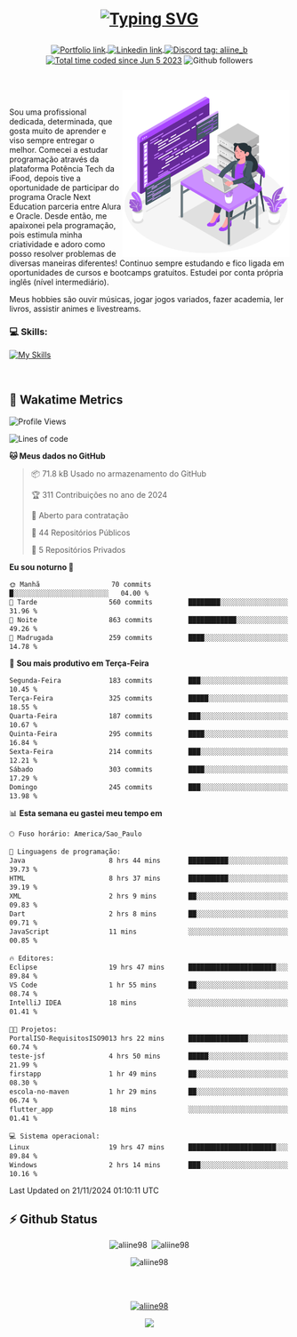 # <p align = "center"><a href="https://git.io/typing-svg"><img src="https://readme-typing-svg.demolab.com?font=Space+Mono&size=28&pause=1000&duration=4000&color=8E58F7&vCenter=true&width=500&lines=%E2%9C%A8+Ol%C3%A1%2C+sou+Aline+Bevilacqua;%E2%9C%A8+Desenvolvedora+Web!" alt="Typing SVG" /></a></p>

<p align = "center">
    <a href="https://aliine98.github.io" target="_blank">
        <img alt="Portfolio link" align="center" src = "https://img.shields.io/badge/portfolio-8A2BE2?style=for-the-badge">
    </a>
    <a href="https://www.linkedin.com/in/aline-bevilacqua/" target="_blank">
        <img alt="Linkedin link" align="center" src = "https://img.shields.io/badge/LinkedIn-0077B5?style=for-the-badge&logo=linkedin&logoColor=white">
    </a>
    <a href="https://discord.com/" target="_blank">
        <img alt="Discord tag: aliine_b" align="center" src="https://img.shields.io/badge/-aliine__b-5865f2?style=flat-square&logo=Discord&logoColor=FFF" height="28">
    </a>
    <a href="https://wakatime.com/@aliine"><img src="https://wakatime.com/badge/user/d705bdc6-1244-4026-9380-8de8c1599f8d.svg?style=for-the-badge" alt="Total time coded since Jun 5 2023" align="center"/></a>
    <img alt="Github followers" align="center" src="https://img.shields.io/github/followers/Aliine98?style=for-the-badge&color=bf0f47&logo=github&logoColor=white">
</p><br>

<a href="https://storyset.com/"><img src="./assets/coding-amico.svg" width="300" align="right"></a>

<div align="left">
<br>

Sou uma profissional dedicada, determinada, que gosta muito de aprender e viso sempre entregar o melhor. Comecei a estudar programação através da plataforma Potência Tech da iFood, depois tive a oportunidade de participar do programa Oracle Next Education parceria entre Alura e Oracle. Desde então, me apaixonei pela programação, pois estimula minha criatividade e adoro como posso resolver problemas de diversas maneiras diferentes! Continuo sempre estudando e fico ligada em oportunidades de cursos e bootcamps gratuitos.
Estudei por conta própria inglês (nível intermediário).

Meus hobbies são ouvir músicas, jogar jogos variados, fazer academia, ler livros, assistir animes e livestreams.

### 💻 Skills:
[![My Skills](https://skillicons.dev/icons?i=html,css,js,java,tailwind,ts,mysql,hibernate,angular,next,nuxt,firebase,express,mongo&perline=5)](https://skillicons.dev)
</div>
<br>

## 🚀 Wakatime Metrics

<!--START_SECTION:waka-->
![Profile Views](http://img.shields.io/badge/Visualizac%C3%B5es%20do%20perfil-0-blue)

![Lines of code](https://img.shields.io/badge/Desde%20o%20Hello%20World%20eu%20escrevi-375.2%20thousand%20linhas%20de%20c%C3%B3digo-blue)

**🐱 Meus dados no GitHub** 

> 📦 71.8 kB Usado no armazenamento do GitHub 
 > 
> 🏆 311 Contribuições no ano de 2024
 > 
> 💼 Aberto para contratação
 > 
> 📜 44 Repositórios Públicos 
 > 
> 🔑 5 Repositórios Privados 
 > 
**Eu sou noturno 🦉** 

```text
🌞 Manhã                  70 commits          █░░░░░░░░░░░░░░░░░░░░░░░░   04.00 % 
🌆 Tarde                  560 commits         ████████░░░░░░░░░░░░░░░░░   31.96 % 
🌃 Noite                  863 commits         ████████████░░░░░░░░░░░░░   49.26 % 
🌙 Madrugada              259 commits         ████░░░░░░░░░░░░░░░░░░░░░   14.78 % 
```
📅 **Sou mais produtivo em Terça-Feira** 

```text
Segunda-Feira            183 commits         ███░░░░░░░░░░░░░░░░░░░░░░   10.45 % 
Terça-Feira              325 commits         █████░░░░░░░░░░░░░░░░░░░░   18.55 % 
Quarta-Feira             187 commits         ███░░░░░░░░░░░░░░░░░░░░░░   10.67 % 
Quinta-Feira             295 commits         ████░░░░░░░░░░░░░░░░░░░░░   16.84 % 
Sexta-Feira              214 commits         ███░░░░░░░░░░░░░░░░░░░░░░   12.21 % 
Sábado                   303 commits         ████░░░░░░░░░░░░░░░░░░░░░   17.29 % 
Domingo                  245 commits         ███░░░░░░░░░░░░░░░░░░░░░░   13.98 % 
```


📊 **Esta semana eu gastei meu tempo em** 

```text
🕑︎ Fuso horário: America/Sao_Paulo

💬 Linguagens de programação: 
Java                     8 hrs 44 mins       ██████████░░░░░░░░░░░░░░░   39.73 % 
HTML                     8 hrs 37 mins       ██████████░░░░░░░░░░░░░░░   39.19 % 
XML                      2 hrs 9 mins        ██░░░░░░░░░░░░░░░░░░░░░░░   09.83 % 
Dart                     2 hrs 8 mins        ██░░░░░░░░░░░░░░░░░░░░░░░   09.71 % 
JavaScript               11 mins             ░░░░░░░░░░░░░░░░░░░░░░░░░   00.85 % 

🔥 Editores: 
Eclipse                  19 hrs 47 mins      ██████████████████████░░░   89.84 % 
VS Code                  1 hr 55 mins        ██░░░░░░░░░░░░░░░░░░░░░░░   08.74 % 
IntelliJ IDEA            18 mins             ░░░░░░░░░░░░░░░░░░░░░░░░░   01.41 % 

🐱‍💻 Projetos: 
PortalISO-RequisitosISO9013 hrs 22 mins      ███████████████░░░░░░░░░░   60.74 % 
teste-jsf                4 hrs 50 mins       █████░░░░░░░░░░░░░░░░░░░░   21.99 % 
firstapp                 1 hr 49 mins        ██░░░░░░░░░░░░░░░░░░░░░░░   08.30 % 
escola-no-maven          1 hr 29 mins        ██░░░░░░░░░░░░░░░░░░░░░░░   06.74 % 
flutter_app              18 mins             ░░░░░░░░░░░░░░░░░░░░░░░░░   01.41 % 

💻 Sistema operacional: 
Linux                    19 hrs 47 mins      ██████████████████████░░░   89.84 % 
Windows                  2 hrs 14 mins       ███░░░░░░░░░░░░░░░░░░░░░░   10.16 % 
```


 Last Updated on 21/11/2024 01:10:11 UTC
<!--END_SECTION:waka-->
 
## ⚡ Github Status

<p align="center"><img src="https://my-github-readme-stats-aliine98.vercel.app/api?username=aliine98&show_icons=true&locale=en&theme=radical" alt="aliine98" />&nbsp;&nbsp;<img src="https://my-github-readme-stats-aliine98.vercel.app/api/top-langs?username=aliine98&show_icons=true&locale=en&layout=compact&theme=radical&exclude_repo=my-github-readme-stats,my-github-readme-streak-stats,github-readme-streak-stats,ajax-com-js-puro" alt="aliine98" /></p>

<p align="center"><img src="https://streak-stats.demolab.com?user=aliine98&theme=radical" alt="aliine98" /></p>

<br><br>
<p align="center"> <a href="https://github.com/ryo-ma/github-profile-trophy" target="_blank"><img src="https://github-profile-trophy.vercel.app/?username=aliine98&theme=radical&column=4" alt="aliine98" /></a> </p>

<p align="center"><img src="https://media4.giphy.com/media/C1bBFL2dMQxA4/giphy.gif?cid=ecf05e47z7xqxd7gboyuplq95r7v869x9bi8msk1upllpme2&ep=v1_gifs_search&rid=giphy.gif&ct=g" width="700"></p>
